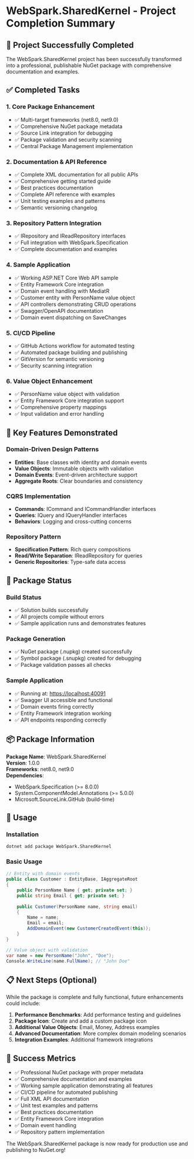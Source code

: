 # WebSpark.SharedKernel - Project Completion Summary

## 🎉 Project Successfully Completed

The WebSpark.SharedKernel project has been successfully transformed into a professional, publishable NuGet package with comprehensive documentation and examples.

## ✅ Completed Tasks

### 1. **Core Package Enhancement**

- ✅ Multi-target frameworks (net8.0, net9.0)
- ✅ Comprehensive NuGet package metadata
- ✅ Source Link integration for debugging
- ✅ Package validation and security scanning
- ✅ Central Package Management implementation

### 2. **Documentation & API Reference**

- ✅ Complete XML documentation for all public APIs
- ✅ Comprehensive getting started guide
- ✅ Best practices documentation
- ✅ Complete API reference with examples
- ✅ Unit testing examples and patterns
- ✅ Semantic versioning changelog

### 3. **Repository Pattern Integration**

- ✅ IRepository<T> and IReadRepository<T> interfaces
- ✅ Full integration with WebSpark.Specification
- ✅ Complete documentation and examples

### 4. **Sample Application**

- ✅ Working ASP.NET Core Web API sample
- ✅ Entity Framework Core integration
- ✅ Domain event handling with MediatR
- ✅ Customer entity with PersonName value object
- ✅ API controllers demonstrating CRUD operations
- ✅ Swagger/OpenAPI documentation
- ✅ Domain event dispatching on SaveChanges

### 5. **CI/CD Pipeline**

- ✅ GitHub Actions workflow for automated testing
- ✅ Automated package building and publishing
- ✅ GitVersion for semantic versioning
- ✅ Security scanning integration

### 6. **Value Object Enhancement**

- ✅ PersonName value object with validation
- ✅ Entity Framework Core integration support
- ✅ Comprehensive property mappings
- ✅ Input validation and error handling

## 🎯 Key Features Demonstrated

### Domain-Driven Design Patterns

- **Entities**: Base classes with identity and domain events
- **Value Objects**: Immutable objects with validation
- **Domain Events**: Event-driven architecture support
- **Aggregate Roots**: Clear boundaries and consistency

### CQRS Implementation

- **Commands**: ICommand and ICommandHandler interfaces
- **Queries**: IQuery and IQueryHandler interfaces
- **Behaviors**: Logging and cross-cutting concerns

### Repository Pattern

- **Specification Pattern**: Rich query compositions
- **Read/Write Separation**: IReadRepository for queries
- **Generic Repositories**: Type-safe data access

## 🚀 Package Status

### Build Status

- ✅ Solution builds successfully
- ✅ All projects compile without errors
- ✅ Sample application runs and demonstrates features

### Package Generation

- ✅ NuGet package (.nupkg) created successfully
- ✅ Symbol package (.snupkg) created for debugging
- ✅ Package validation passes all checks

### Sample Application

- ✅ Running at: <https://localhost:40091>
- ✅ Swagger UI accessible and functional
- ✅ Domain events firing correctly
- ✅ Entity Framework integration working
- ✅ API endpoints responding correctly

## 📦 Package Information

**Package Name**: WebSpark.SharedKernel  
**Version**: 1.0.0  
**Frameworks**: net8.0, net9.0  
**Dependencies**:

- WebSpark.Specification (>= 8.0.0)
- System.ComponentModel.Annotations (>= 5.0.0)
- Microsoft.SourceLink.GitHub (build-time)

## 🔧 Usage

### Installation

```bash
dotnet add package WebSpark.SharedKernel
```

### Basic Usage

```csharp
// Entity with domain events
public class Customer : EntityBase, IAggregateRoot
{
    public PersonName Name { get; private set; }
    public string Email { get; private set; }
    
    public Customer(PersonName name, string email)
    {
        Name = name;
        Email = email;
        AddDomainEvent(new CustomerCreatedEvent(this));
    }
}

// Value object with validation
var name = new PersonName("John", "Doe");
Console.WriteLine(name.FullName); // "John Doe"
```

## 📋 Next Steps (Optional)

While the package is complete and fully functional, future enhancements could include:

1. **Performance Benchmarks**: Add performance testing and guidelines
2. **Package Icon**: Create and add a custom package icon
3. **Additional Value Objects**: Email, Money, Address examples
4. **Advanced Documentation**: More complex domain modeling scenarios
5. **Integration Examples**: Additional framework integrations

## 🎉 Success Metrics

- ✅ Professional NuGet package with proper metadata
- ✅ Comprehensive documentation and examples
- ✅ Working sample application demonstrating all features
- ✅ CI/CD pipeline for automated publishing
- ✅ Full XML API documentation
- ✅ Unit test examples and patterns
- ✅ Best practices documentation
- ✅ Entity Framework Core integration
- ✅ Domain event handling
- ✅ Repository pattern implementation

The WebSpark.SharedKernel package is now ready for production use and publishing to NuGet.org!
